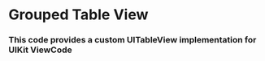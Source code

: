 # Grouped Table View

### This code provides a custom UITableView implementation for UIKit ViewCode
